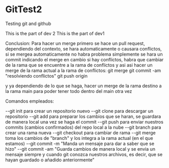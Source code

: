 # GitTest2
Testing git and github

This is the part of dev 2
This is the part of dev1


Conclusion:
Para hacer un merge primero se hace un pull request, dependiendo del contexto, se hara automaticamente o causara conflictos, si se mergea automaticamente no habra problema
simplemente se hara un commit indicando el merge
en cambio si hay conflictos, habra que cambiar de la rama que se encuentre a la rama de conflictos
y asi asi hacer un merge de la rama actual a la rama de conflictos:
git merge <rama actual> <rama destino>
git commit -am "resolviendo conflictos"
git push origin <rama destino>

y ya dependiendo de lo que se haga, hacer un merge de la rama destino a la rama main para poder tener
todo dentro del main otra vez

Comandos empleados:

--git init para crear un repositorio nuevo
--git clone para descargar un repositorio
--git add para preparar los cambios que se haran, se guardara de manera local una vez se haga el commit
--git push para enviar nuestros commits (cambios confirmados) del repo local a la nube
--git branch <name> para crear una rama nueva
--git checkout <branchName> para cambiar de rama
--git merge <branch> toma los cambios de "branch" y los integra a la rama actual (en el que estamos)
--git commit -m "Manda un mensaje para dar a saber que se hizo"
--git commit -am "Guarda cambios de manera local y se envia un mensaje siempre y cuando git conozca nuestros archivos, es decir, que se hayan guardado o añadido anteriormente"